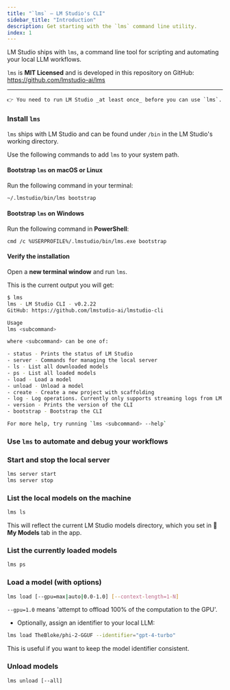 ```yaml
---
title: "`lms` — LM Studio's CLI"
sidebar_title: "Introduction"
description: Get starting with the `lms` command line utility.
index: 1
---
```


LM Studio ships with `lms`, a command line tool for scripting and automating your local LLM workflows.

`lms` is **MIT Licensed** and is developed in this repository on GitHub: https://github.com/lmstudio-ai/lms

<hr>

```lms_info
👉 You need to run LM Studio _at least once_ before you can use `lms`.
```

### Install `lms`

`lms` ships with LM Studio and can be found under `/bin` in the LM Studio's working directory.

Use the following commands to add `lms` to your system path.

#### Bootstrap `lms` on macOS or Linux

Run the following command in your terminal:

```bash
~/.lmstudio/bin/lms bootstrap
```

#### Bootstrap `lms` on Windows

Run the following command in **PowerShell**:

```shell
cmd /c %USERPROFILE%/.lmstudio/bin/lms.exe bootstrap
```

#### Verify the installation

Open a **new terminal window** and run `lms`.

This is the current output you will get:

```bash
$ lms
lms - LM Studio CLI - v0.2.22
GitHub: https://github.com/lmstudio-ai/lmstudio-cli

Usage
lms <subcommand>

where <subcommand> can be one of:

- status - Prints the status of LM Studio
- server - Commands for managing the local server
- ls - List all downloaded models
- ps - List all loaded models
- load - Load a model
- unload - Unload a model
- create - Create a new project with scaffolding
- log - Log operations. Currently only supports streaming logs from LM Studio via `lms log stream`
- version - Prints the version of the CLI
- bootstrap - Bootstrap the CLI

For more help, try running `lms <subcommand> --help`
```

### Use `lms` to automate and debug your workflows

### Start and stop the local server

```bash
lms server start
lms server stop
```

### List the local models on the machine

```bash
lms ls
```

This will reflect the current LM Studio models directory, which you set in **📂 My Models** tab in the app.

### List the currently loaded models

```bash
lms ps
```

### Load a model (with options)

```bash
lms load [--gpu=max|auto|0.0-1.0] [--context-length=1-N]
```

`--gpu=1.0` means 'attempt to offload 100% of the computation to the GPU'.

- Optionally, assign an identifier to your local LLM:

```bash
lms load TheBloke/phi-2-GGUF --identifier="gpt-4-turbo"
```

This is useful if you want to keep the model identifier consistent.

### Unload models

```
lms unload [--all]
```
